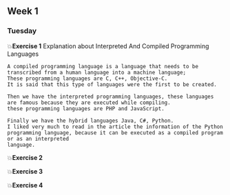## Week 1 ##

### Tuesday 

:boom:**Exercise 1** Explanation about Interpreted And Compiled Programming Languages

    A compiled programming language is a language that needs to be transcribed from a human language into a machine language;
    These programming languages are C, C++, Objective-C.
    It is said that this type of languages were the first to be created.

    Then we have the interpreted programming languages, these languages are famous because they are executed while compiling.
    these programming languages are PHP and JavaScript.

    Finally we have the hybrid languages Java, C#, Python.
    I liked very much to read in the article the information of the Python programming language, because it can be executed as a compiled program or as an interpreted  
    language. 


:boom:**Exercise 2**

:boom:**Exercise 3**

:boom:**Exercise 4**
